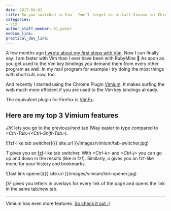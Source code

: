 ```yaml
---
date: 2017-08-02
title: So you switched to Vim - Don't forget to install Vimium for Chrome!
categories:
- Vim
author_staff_member: 01_peter
medium_link:
practical_dev_link:
---
```


A few months ago [I wrote about my first steps with Vim](https://tech.store2be.com/vim/2017/04/18/finally-switching-to-vim/). Now I can finally say: I am faster with Vim than I ever have been with RubyMine 🎉 As soon as you get used to the Vim key bindings you demand them from every other program as well. In my mail program for example I try doing the most things with shortcuts now, too.

And recently I started using the Chrome Plugin [Vimium](https://chrome.google.com/webstore/detail/vimium/dbepggeogbaibhgnhhndojpepiihcmeb). It makes surfing the web much more efficient if you are used to the Vim key bindings already.

The equivalent plugin for Firefox is [VimFx](https://addons.mozilla.org/en-US/firefox/addon/vimfx/).

## Here are my top 3 Vimium features

_J_/_K_ lets you go to the previous/next tab (Way easier to type compared to _&lt;Ctrl-Tab&gt;_/_&lt;Ctrl-Shift-Tab&gt;_).

![fzf-like tab switcher]({{ site.url }}/images/vimium/tab-switcher.jpg)

_T_ gives you an [fzf](https://github.com/junegunn/fzf)-like tab switcher. With _&lt;Ctrl-k&gt;_ and _&lt;Ctrl-j&gt;_ you can go up and down in the results (like in fzf). Similarly, _o_ gives you an fzf-like menu for your history and bookmarks.

![fast link opener]({{ site.url }}/images/vimium/link-opener.jpg)

_f_/_F_ gives you letters in overlays for every link of the page and opens the link in the same tab/new tab.

***

Vimium has even more features. [So check it out :)](https://chrome.google.com/webstore/detail/vimium/dbepggeogbaibhgnhhndojpepiihcmeb)

